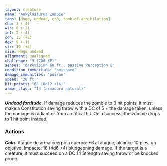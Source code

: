 ```yaml
---
layout: creature
name: "Ankylosaurus Zombie"
tags: [Huge, undead, cr3, tomb-of-annihilation]
cha: 3 (-4)
wis: 6 (-2)
int: 2 (-4)
con: 15 (+2)
dex: 9 (-1)
str: 19 (+4)
size: Huge undead
alignment: unaligned
challenge: "3 (700 XP)"
senses: "darkvision 60 ft., passive Perception 8"
condition_immunities: "poisoned"
damage_immunities: "poison"
speed: "20 ft."
hit_points: "68 (8d12 +16)"
armor_class: "14 (armadura natural)"
---
```


***Undead fortitude.*** If damage reduces the zombie to 0 hit points, it must make a Constitution saving throw with a DC of 5 + the damage taken, unless the damage is radiant or from a critical hit. On a success, the zombie drops to 1 hit point instead.

### Actions

***Cola.*** Ataque de arma cuerpo a cuerpo: +6 al ataque, alcance 10 pies, un objetivo. Impacto: 18 (4d6 +4) bludgeoning damage. If the target is a creature, it must succeed on a DC 14 Strength saving throw or be knocked prone.